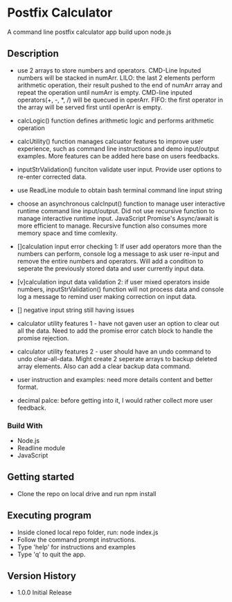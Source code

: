 # Postfix Calculator

A command line postfix calculator app build upon node.js

## Description

- use 2 arrays to store numbers and operators. CMD-Line Inputed numbers will be stacked in numArr. LILO: the last 2 elements perform arithmetic operation, their result pushed to the end of numArr array and repeat the operation until numArr is empty. CMD-line inputed operators(+, -, \*, /) will be quecued in operArr. FIFO: the first operator in the array will be served first until operArr is empty.

- calcLogic() function defines arithmetic logic and performs arithmetic operation
- calcUtility() function manages calcuator features to improve user experience, such as command line instructions and demo input/output examples. More features can be added here base on users feedbacks.
- inputStrValidation() funciton validate user input. Provide user options to re-enter corrected data.
- use ReadLine module to obtain bash terminal command line input string

- choose an asynchronous calcInput() function to manage user interactive runtime command line input/output. Did not use recursive function to manage interactive runtime input. JavaScript Promise's Async/await is more efficient to manage. Recursive function also consumes more memory space and time comlexity.

- []calculation input error checking 1: If user add operators more than the numbers can perform, console log a message to ask user re-input and remove the entire numbers and operators. Will add a condition to seperate the previously stored data and user currently input data.

- [v]calculation input data validation 2: if user mixed operators inside numbers, inputStrValidation() function will not process data and console log a message to remind user making correction on input data.

- [] negative input string still having issues

- calculator utility features 1 - have not gaven user an option to clear out all the data. Need to add the promise error catch block to handle the promise rejection.

- calculator utility features 2 - user should have an undo command to undo clear-all-data. Might create 2 seperate arrays to backup deleted array elements. Also can add a clear backup data command.

- user instruction and examples: need more details content and better format.

- decimal palce: before getting into it, I would rather collect more user feedback.

### Build With

- Node.js
- Readline module
- JavaScript

## Getting started

- Clone the repo on local drive and run npm install

## Executing program

- Inside cloned local repo folder, run: node index.js
- Follow the command prompt instructions.
- Type 'help' for instructions and examples
- Type 'q' to quit the app.

## Version History

- 1.0.0 Initial Release
